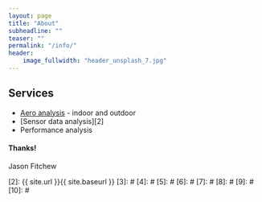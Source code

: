 ```yaml
---
layout: page
title: "About"
subheadline: ""
teaser: ""
permalink: "/info/"
header:
    image_fullwidth: "header_unsplash_7.jpg"
---
```





## Services

* [Aero analysis][1] - indoor and outdoor
* [Sensor data analysis][2] 
* Performance analysis 



#### Thanks!

Jason Fitchew


 [1]: #
 [2]: {{ site.url }}{{ site.baseurl }}
 [3]: #
 [4]: #
 [5]: #
 [6]: #
 [7]: #
 [8]: #
 [9]: #
 [10]: #
